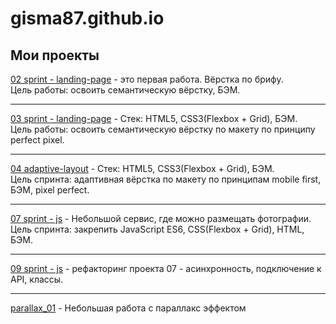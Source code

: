 # gisma87.github.io

## Мои проекты

[02 sprint - landing-page](https://gisma87.github.io/02_landing-page/ "Одностраничный сайт") - это первая работа. Вёрстка по брифу.  
Цель работы: освоить семантическую вёрстку, БЭМ.
* * * * *

[03 sprint - landing-page](https://gisma87.github.io/03_landing_page/ "Одностраничный сайт") - Стек: HTML5, CSS3(Flexbox + Grid), БЭМ.   
Цель работы: освоить семантическую вёрстку по макету по принципу perfect pixel.
* * * * *

[04 adaptive-layout](https://gisma87.github.io/04_adaptive-layout/ "адаптивная вёрстка по макету") - Стек: HTML5, CSS3(Flexbox + Grid), БЭМ.  
Цель спринта: адаптивная вёрстка по макету по принципам mobile first, БЭМ, pixel perfect.
* * * * *

[07 sprint - js](https://gisma87.github.io/07_sprint_js__metro/ "домашняя работа сайт с js") - Небольшой сервис, где можно размещать фотографии.  
Цель спринта: закрепить JavaScript ES6, CSS(Flexbox + Grid), HTML, БЭМ.
* * * * *

[09 sprint - js](https://gisma87.github.io/09_sprint_js/ "подключаем проект 07 к серверу") - рефакторинг проекта 07 - асинхронность, подключение к API, классы.
* * * * *
[parallax_01](https://gisma87.github.io/parallax_01/ "Одностраничный сайт") - Небольшая работа с параллакс эффектом 